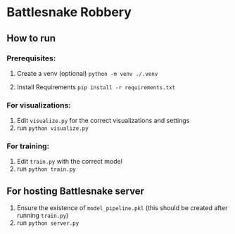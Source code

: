 # Battlesnake Robbery

## How to run
### Prerequisites:
1. Create a venv (optional)
`python -m venv ./.venv`

2. Install Requirements
`pip install -r requirements.txt`

### For visualizations:
1. Edit `visualize.py` for the correct visualizations and settings
2. run `python visualize.py`

### For training:
1. Edit `train.py` with the correct model
2. run `python train.py`

## For hosting Battlesnake server
1. Ensure the existence of `model_pipeline.pkl` (this should be created after running `train.py`)
2. run `python server.py`